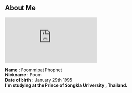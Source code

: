About Me
------  
![](https://www.facebook.com/photo.php?fbid=762964827074486&set=a.145301382174170.22810.100000829285420&type=1&theater)  

**Name** : Poommipat Phophet  
**Nickname** : Poom  
**Date of birth** : January 29th 1995  
**I'm studying at the Prince of Songkla University , Thailand.**  
